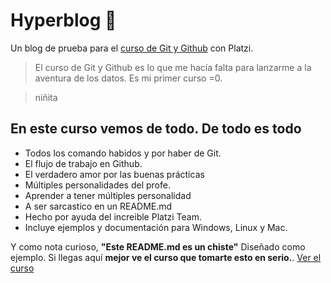 # Hyperblog 📒
Un blog de prueba para el [curso de Git y Github](https://platzi.com/clases/git-github/ "curso de git y git hub") con Platzi.
>El curso de Git y Github es lo que me hacía falta para lanzarme a la aventura de los datos. Es mi primer curso =0.

>niñita

## En este curso vemos de todo. De todo es todo

- Todos los comando habidos y por haber de Git.
- El flujo de trabajo en Github.
- El verdadero amor por las buenas prácticas
- Múltiples personalidades del profe.
- Aprender a tener múltiples personalidad
- A ser sarcastico en un README.md
- Hecho por ayuda del increible Platzi Team.
- Incluye ejemplos y documentación para Windows, Linux y Mac.

Y como nota curioso, **"Este README.md es un chiste"** Diseñado como ejemplo. Si llegas aquí **mejor ve el curso que tomarte esto en serio.**. [Ver el curso  ](https://platzi.com/clases/git-github/ "Ver el curso  ")